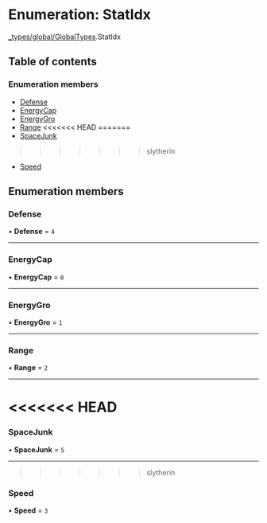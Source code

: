 # Enumeration: StatIdx

[\_types/global/GlobalTypes](../modules/types_global_GlobalTypes.md).StatIdx

## Table of contents

### Enumeration members

- [Defense](types_global_GlobalTypes.StatIdx.md#defense)
- [EnergyCap](types_global_GlobalTypes.StatIdx.md#energycap)
- [EnergyGro](types_global_GlobalTypes.StatIdx.md#energygro)
- [Range](types_global_GlobalTypes.StatIdx.md#range)
<<<<<<< HEAD
=======
- [SpaceJunk](types_global_GlobalTypes.StatIdx.md#spacejunk)
>>>>>>> slytherin
- [Speed](types_global_GlobalTypes.StatIdx.md#speed)

## Enumeration members

### Defense

• **Defense** = `4`

---

### EnergyCap

• **EnergyCap** = `0`

---

### EnergyGro

• **EnergyGro** = `1`

---

### Range

• **Range** = `2`

---

<<<<<<< HEAD
=======
### SpaceJunk

• **SpaceJunk** = `5`

---

>>>>>>> slytherin
### Speed

• **Speed** = `3`
